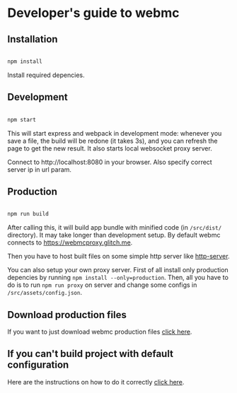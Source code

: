 # Developer's guide to webmc

## Installation

```bash

npm install
```
Install required depencies.

## Development

```bash

npm start
```
This will start express and webpack in development mode: whenever you save a file, the build will be redone (it takes 3s), and you can refresh the page to get the new result. It also starts local websocket proxy server.

Connect to http://localhost:8080 in your browser. Also specify correct server ip in url param.


## Production

```bash

npm run build
```

After calling this, it will build app bundle with minified code (in ```/src/dist/``` directory). It may take longer than development setup. By default webmc connects to https://webmcproxy.glitch.me.

Then you have to host built files on some simple http server like [http-server](https://www.npmjs.com/package/http-server).

You can also setup your own proxy server. First of all install only production depencies by running ```npm install --only=production```. Then, all you have to do is to run  ```npm run proxy``` on server and change some configs in ```/src/assets/config.json```.

## Download production files

If you want to just download webmc production files [click here](https://github.com/michaljaz/webmc/tree/gh-pages).

## If you can't build project with default configuration

Here are the instructions on how to do it correctly [click here](https://github.com/michaljaz/webmc/blob/master/.github/workflows/github-pages.yaml).
